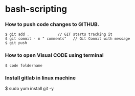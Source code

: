 # bash-scripting

### How to push code changes to GITHUB.

```
$ git add .             // GIT starts tracking it
$ git commit - m " comments"   // Git Commit with message
$ git push

```

### How to open Visual CODE using terminal

```
$ code foldername 

```

### Install gitlab in linux machine

$ sudo yum install git -y
